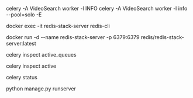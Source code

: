 celery -A VideoSearch worker -l INFO
celery -A VideoSearch worker -l info --pool=solo -E 

docker exec -it redis-stack-server redis-cli

docker run -d --name redis-stack-server -p 6379:6379 redis/redis-stack-server:latest

celery inspect active_queues

celery inspect active

celery status  

python manage.py runserver   